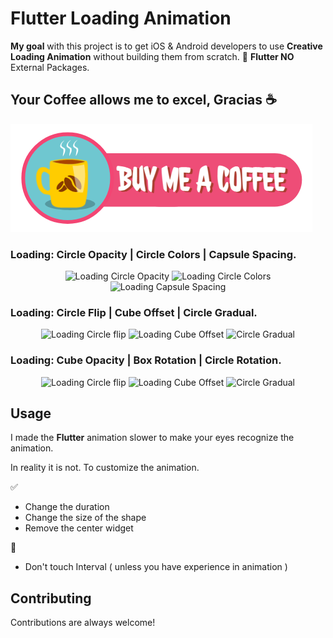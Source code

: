 # Flutter Loading Animation

<strong>My goal</strong> with this project is to get iOS & Android developers to use <strong>Creative Loading Animation</strong> without building them from scratch. 💯 <strong>Flutter NO</strong> External Packages.

## Your Coffee allows me to excel, Gracias ☕

<a href="https://www.buymeacoffee.com/adamkif" target="_blank" rel="noopener noreferrer"><img src="https://github.com/adam-kif/SwiftUI-Loading-Animation/blob/main/Screenshot/BuyMeACoffee.png" alt="Buy Me A Coffee" /></a>

### Loading: Circle Opacity | Circle Colors | Capsule Spacing.

<div align="center" width="100%">
 <img width="30%" src="https://github.com/adamkif/SwiftUI-Loading-Animation/blob/main/Screenshot/CircleOpacity.gif"
      alt="Loading Circle Opacity">
 <img width="30%" src="https://github.com/adamkif/SwiftUI-Loading-Animation/blob/main/Screenshot/CircleColors.gif"
      alt="Loading Circle Colors">
 <img width="30%" src="https://github.com/adamkif/SwiftUI-Loading-Animation/blob/main/Screenshot/CapsuleSpacing.gif"
      alt="Loading Capsule Spacing">
</div>

### Loading: Circle Flip | Cube Offset | Circle Gradual.

<div align="center" width="100%">
  <img width="30%" src="https://github.com/adamkif/SwiftUI-Loading-Animation/blob/main/Screenshot/CircleFlip.gif"
      alt="Loading Circle flip">
 <img width="30%" src="https://github.com/adamkif/SwiftUI-Loading-Animation/blob/main/Screenshot/CubeOffset.gif"
      alt="Loading Cube Offset">
 <img width="30%" src="https://github.com/adamkif/SwiftUI-Loading-Animation/blob/main/Screenshot/CircleGradual.gif"
      alt="Circle Gradual">
</div>

### Loading: Cube Opacity | Box Rotation | Circle Rotation.

<div align="center" width="100%">
  <img width="30%" src="https://github.com/adamkif/SwiftUI-Loading-Animation/blob/main/Screenshot/CubeOpacity.gif"
      alt="Loading Circle flip">
 <img width="30%" src="https://github.com/adamkif/SwiftUI-Loading-Animation/blob/main/Screenshot/BoxRotation.gif"
      alt="Loading Cube Offset">
 <img width="30%" src="https://github.com/adamkif/SwiftUI-Loading-Animation/blob/main/Screenshot/CircleRotation.gif"
      alt="Circle Gradual">
</div>

## Usage

I made the <strong>Flutter</strong> animation slower to make your eyes recognize the animation.

In reality it is not. To customize the animation.

✅

- Change the duration
- Change the size of the shape
- Remove the center widget

🚫

- Don't touch Interval ( unless you have experience in animation )

## Contributing

Contributions are always welcome!
